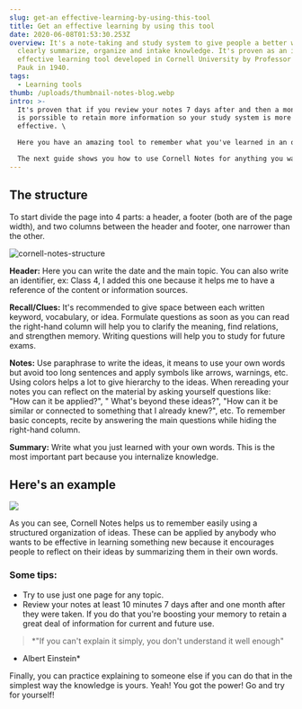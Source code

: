 ```yaml
---
slug: get-an effective-learning-by-using-this-tool
title: Get an effective learning by using this tool
date: 2020-06-08T01:53:30.253Z
overview: It's a note-taking and study system to give people a better way to
  clearly summarize, organize and intake knowledge. It's proven as an incredibly
  effective learning tool developed in Cornell University by Professor Walter
  Pauk in 1940.
tags:
  - Learning tools
thumb: /uploads/thumbnail-notes-blog.webp
intro: >-
  It's proven that if you review your notes 7 days after and then a month after
  is porssible to retain more information so your study system is more
  effective. \

  Here you have an amazing tool to remember what you've learned in an organized and beautiful way, its name is \

  The next guide shows you how to use Cornell Notes for anything you want to learn and remember.
---
```

## The structure

To start divide the page into 4 parts: a header, a footer (both are of the page width), and two columns between the header and footer, one narrower than the other.

![cornell-notes-structure](/uploads/cornell-notes-structure.webp "cornell-notes-structure")

**Header:** Here you can write the date and the main topic. You can also write an identifier, ex: Class 4, I added this one because it helps me to have a reference of the content or information sources.

**Recall/Clues:** It's recommended to give space between each written keyword, vocabulary, or idea. Formulate questions as soon as you can read the right-hand column will help you to clarify the meaning, find relations, and strengthen memory. Writing questions will help you to study for future exams.

**Notes:** Use paraphrase to write the ideas, it means to use your own words but avoid too long sentences and apply symbols like arrows, warnings, etc. Using colors helps a lot to give hierarchy to the ideas. When rereading your notes you can reflect on the material by asking yourself questions like: "How can it be applied?", " What's beyond these ideas?", "How can it be similar or connected to something that I already knew?", etc. To remember basic concepts, recite by answering the main questions while hiding the right-hand column.

**Summary:** Write what you just learned with your own words. This is the most important part because you internalize knowledge.

## Here's an example

![](/uploads/cornell_notes-example.webp)

As you can see, Cornell Notes helps us to remember easily using a structured organization of ideas. These can be applied by anybody who wants to be effective in learning something new because it encourages people to reflect on their ideas by summarizing them in their own words.

### Some tips:

* Try to use just one page for any topic.
* Review your notes at least 10 minutes 7 days after and one month after they were taken. If you do that you're boosting your memory to retain a great deal of information for current and future use.

> \*"If you can't explain it simply, you don't understand it well enough"

* Albert Einstein*

Finally, you can practice explaining to someone else if you can do that in the simplest way the knowledge is yours. Yeah! You got the power! Go and try for yourself!